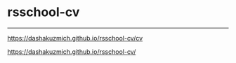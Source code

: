 # rsschool-cv
****
https://dashakuzmich.github.io/rsschool-cv/cv


https://dashakuzmich.github.io/rsschool-cv/
